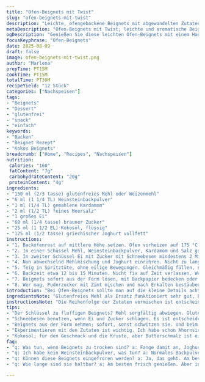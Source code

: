```yaml
---
title: "Ofen-Beignets mit Twist"
slug: "ofen-beignets-mit-twist"
description: "Leichte, ofengebackene Beignets mit abgewandelten Zutaten und einem Hauch Kokos. Fein mit Backpulver und Weinstein; Buttermilch ersetzt durch griechischen Joghurt. Teig luftig, aromatisch. Perfekte glutenfreie Alternative möglich. Für 12 Beignets, goldbraun und dennoch saftig. Ideal für Desserts oder Zwischenmahlzeiten. Backzeit anpassen nach Ofenleistung und Sicht- sowie Fingertests."
metaDescription: "Ofen-Beignets mit Twist; leichte und aromatische Beignets, ideal für Desserts oder als Snack"
ogDescription: "Genießen Sie diese leichten Ofen-Beignets mit einem Hauch Kokos, perfekt für jeden Anlass und einfach zuzubereiten."
focusKeyphrase: "Ofen-Beignets"
date: 2025-08-09
draft: false
image: ofen-beignets-mit-twist.png
author: "Marlena"
prepTime: PT15M
cookTime: PT15M
totalTime: PT30M
recipeYield: "12 Stück"
categories: ["Nachspeisen"]
tags:
- "Beignets"
- "Dessert"
- "glutenfrei"
- "snack"
- "einfach"
keywords:
- "Backen"
- "Beignet Rezept"
- "Kokos Beignets"
breadcrumb: ["Home", "Recipes", "Nachspeisen"]
nutrition: 
 calories: "160"
 fatContent: "7g"
 carbohydrateContent: "20g"
 proteinContent: "4g"
ingredients:
- "150 ml (2/3 tasse) glutenfreies Mehl oder Weizenmehl"
- "6 ml (1 1/4 TL) Weinsteinbackpulver"
- "1 ml (1/4 TL) gemahlene Kardamom"
- "2 ml (1/2 TL) feines Meersalz"
- "1 großes Ei"
- "60 ml (1/4 tasse) brauner Zucker"
- "25 ml (1 1/2 EL) Kokosöl, flüssig"
- "125 ml (1/2 tasse) griechischer Joghurt vollfett"
instructions:
- "1. Backofenrost auf mittlere Höhe setzen. Ofen vorheizen auf 175 °C. Form für Beignets gut einfetten, auch Ränder nicht vergessen, sonst kleben sie fest."
- "2. In einer Schüssel Mehl, Weinsteinbackpulver, Kardamom und Salz gründlich durchmischen. Gewürzt gibt dem Teig Pfiff, selbst kleinste Nuancen spürbar."
- "3. In zweiter Schüssel Ei mit Zucker mit Schneebesen mindestens 2 Minuten schlagen. Müsste heller und etwas schaumig sein. Kokosöl zugeben, kurz einarbeiten."
- "4. Nun abwechselnd Mehlmischung und Joghurt einrühren. Nicht zu lange rühren, sonst zäh. Teig soll samtig, leicht klebrig sein. Wenn zu dick, noch einen Esslöffel Joghurt extra."
- "5. Teig in Spritztüte, ohne eilige Bewegungen. Gleichmäßig füllen, nicht zu viel einfüllen – sonst läuft es über. Vorsichtig in Mulden verteilen, fast bis zum Rand."
- "6. Backzeit etwa 12 bis 15 Minuten. Nicht fix auf Zeit verlassen. Wenn Oberfläche goldbraun, leicht aufgegangen, mit Holzstäbchen testen. Bleibt kein Teig hängen, herausnehmen – Duft ist schon süß und nussig."
- "7. Beignets sofort aus der Form lösen, mit Backpapier bedecken oder sauberes Tuch. Wenig Frischhalten, sonst werden sie feucht und verlieren Textur."
- "8. Wer mag, Puderzucker mit Zimt mischen und nach Erkalten bestäuben. Alternativ: Vanille- oder Honigglasur. Passt auch hervorragend ein Teil Orangenschale in den Teig für Frische."
introduction: "Bei Ofen-Beignets sollte man auf die kleine Details achten. Nicht bloß Masse in den Ofen schieben. Ich hab es ausprobiert, mit üblichen Zutaten, aber sah viel zu oft trockene Klöße statt leichter Beignets. Die Kombination aus Weinsteinbackpulver statt normalem Backpulver bringt fluffige Textur, griechischer Joghurt macht Feuchtigkeit. Kokosöl für Aroma und schöne Kruste. Beim Backen nicht starr an Zeiten hängen; besser am Farbton der Kruste und am Geruch orientieren. Das Geräusch beim Aufgehen im Ofen macht neugierig – zaghaft pufft der Teig, dann bildet sich die leichte Kruste. So wird kein Beignet zu zäh. Sie eignen sich nicht nur als Dessert, auch morgens zum Kaffee, wenn irgendwo noch weniger Zucker rein soll. Gewürze wie Kardamom für die Harmonie im Geschmack, ein kleiner Kniff, der oft vergessen wird."
ingredientsNote: "Glutenfreies Mehl als Ersatz funktioniert sehr gut, besonders wenn noch etwas Tapiokastärke untermischt wird, für die Bindung. Weinsteinbackpulver ist mild, nicht so aggressiv wie Natron und hinterlässt einen sauberen Geschmack ohne metallische Noten. Statt Kokosöl kann man Butterschmalz nehmen, der gibt eine bessere Bräunung, aber Kokosöl liefert diesen exotischen, unaufdringlichen Duft. Brauner Zucker bringt mehr Tiefe als weißer. Griechischer Joghurt darf nicht allzu flüssig sein; wenn zu dick, etwas Milch darunter mischen. Für noch luftige Struktur lieber nicht zu stark rühren, sonst zäh! Manchmal experimentiere ich auch mit Ahornsirup statt Zucker – feine Note, nicht zu dominant."
instructionsNote: "Die Reihenfolge der Zutaten vermischen ist entscheidend: Zuerst trockene, dann flüssige Komponenten separieren, sonst entstehen Klümpchen oder der Teig wird zäh. Die Schaumschlagphase bei Ei und Zucker – wichtig für die Luftigkeit, nicht überspringen. Kokosöl flüssig, aber nicht heiß einrühren, sonst Ei gerinnt. Beim Einfüllen in die Form nicht zu voll machen; Teig dehnt sich aus, sonst Kleckern, ungleichmäßiges Backen. Die visuellen Signale beim Backen – Anspringen der Oberfläche, kleine feine Risse, goldgelbe Farbe – erklären, wann Pause gemacht werden muss. Stäbchenprobe, gar nicht nur für Sicherheit, sondern für den perfekten Garpunkt. Direkt nach dem Backen aus der Form nehmen, sonst Schwitzen die Beignets, werden klebrig und verlieren Textur. Ganz wichtig: Ruhig etwas Geduld, backen passt sich oft Ofen und Zutaten an. Ein längerer Schritt mit Papier oder Tuch schützt vor Feuchtwerden, wenn man sie nicht sofort serviert."
tips:
- "Der Schlüssel zu fluffigen Beignets? Mehl sorgfältig abwiegen. Glutenfreies Mehl hat andere Eigenschaften. Manchmal lieber mit Tapiokastärke experimentieren. Das macht eine große Unterschied. Wichtig: Die Mischung nicht zu lange rühren; sonst zäh."
- "Schneebesen benutzen, wenn Ei und Zucker schlagen. Es ist entscheidend für die Luftigkeit. Mischung hell und schaumig; nicht überspringen. Kokosöl muss flüssig sein, aber gegen zu heiß; das Ei kocht sofort, sonst wird's problematisch."
- "Beignets aus der Form nehmen; sofort, sonst schwitzen sie. Und beim Auskühlen aufpassen, mit Tuch abdecken, sonst wird's matschig. Wenn man zu lange wartet, wird's schwierig. Diese Beignets wollen frisch sein."
- "Experimentieren mit den Zutaten ist wichtig. Ich habe schon Ahornsirup statt Zucker verwendet – sehr feine Note, nicht zu mächtig. Beeren innen integrieren oder etwas Orangenschale für zusätzliche Frische. Passt auch gut."
- "Kokosöl; für den Geschmack und die Kruste, aber Butterschmalz ist ein guter Ersatz. Wenn’s nicht unbedingt vegetarisch sein soll, die Bräunung wird toll. Und noch ein Tipp: Gewürze, wie Kardamom; nicht vergessen!"
faq:
- "q: Was tun, wenn Beignets zu trocken sind? a: Fange damit an, Joghurt hinzuzufügen. Zucker auch erhöhen, falls nötig. Vielleicht auch Backzeit reduzieren, dann genau beobachten."
- "q: Ich habe kein Weinsteinbackpulver, was tun? a: Normales Backpulver ist möglich. Aber etwas weniger; nicht immer gleich ersetzen. Achte aber auf Konsistenz. Daheim auch etwas Zitronensaft zur Hilfe nehmen."
- "q: Können diese Beignets eingefroren werden? a: Ja, das geht. Am besten in Frischhaltefolie, um ruhig etwas Platz lassen. Bei Bedarf wieder aufbacken. In Ofen für 5 bis 10 Minuten, um frisch zu wirken."
- "q: Wie lange sind sie haltbar? a: Am besten frisch genießen. Aber in einer Tupperware können sie bis zu 2 Tage überleben. Dabei aber immer abdecken, sonst trocken."

---
```


